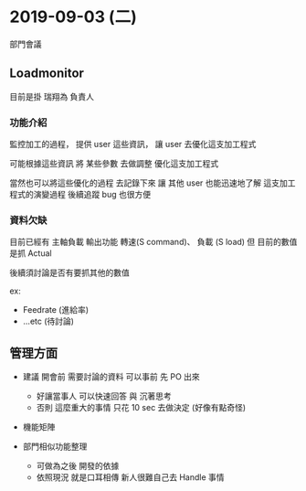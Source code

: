 # 2019-09-03 (二)

部門會議

## Loadmonitor

目前是掛 瑞翔為 負責人

### 功能介紹

監控加工的過程，
提供 user 這些資訊，
讓 user 去優化這支加工程式

可能根據這些資訊
將 某些參數 去做調整
優化這支加工程式

當然也可以將這些優化的過程 去記錄下來
讓 其他 user 也能迅速地了解 這支加工程式的演變過程
後續追蹤 bug 也很方便

### 資料欠缺

目前已經有 主軸負載 輸出功能
轉速(S command)、 負載 (S load)
但 目前的數值 是抓 Actual

後續須討論是否有要抓其他的數值

ex:

- Feedrate (進給率)
- ...etc (待討論)

## 管理方面

- 建議 開會前 需要討論的資料 可以事前 先 PO 出來

  - 好讓當事人 可以快速回答 與 沉著思考
  - 否則 這麼重大的事情 只花 10 sec 去做決定 (好像有點奇怪)

- 機能矩陣
- 部門相似功能整理
  - 可做為之後 開發的依據
  - 依照現況 就是口耳相傳 新人很難自己去 Handle 事情
